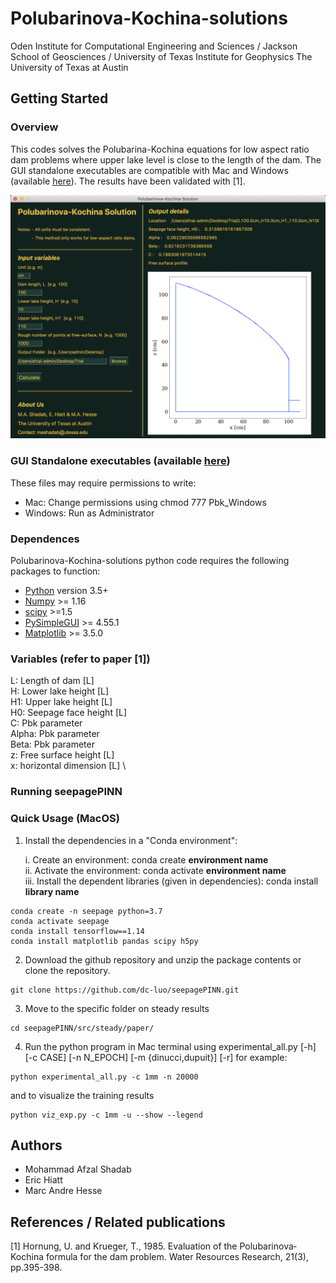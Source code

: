 # Polubarinova-Kochina-solutions
Oden Institute for Computational Engineering and Sciences / Jackson School of Geosciences / University of Texas Institute for Geophysics
The University of Texas at Austin


## Getting Started

### Overview

This codes solves the Polubarina-Kochina equations for low aspect ratio dam problems where upper lake level is close to the length of the dam. The GUI standalone executables are compatible with Mac and Windows (available [here](https://drive.google.com/drive/u/0/folders/184aby8uWy1ZTMGidqhQwq9rfznjocVY1)). The results have been validated with [1].

![cover](/cover/cover.png?raw=true)

### GUI Standalone executables (available [here](https://drive.google.com/drive/u/0/folders/184aby8uWy1ZTMGidqhQwq9rfznjocVY1))
These files may require permissions to write:
- Mac: Change permissions using chmod 777 Pbk_Windows
- Windows: Run as Administrator

### Dependences

Polubarinova-Kochina-solutions python code requires the following packages to function:
- [Python](https://www.python.org/) version 3.5+
- [Numpy](http://www.numpy.org/) >= 1.16
- [scipy](https://www.scipy.org/) >=1.5
- [PySimpleGUI](https://pypi.org/project/PySimpleGUI/) >= 4.55.1
- [Matplotlib](https://matplotlib.org/) >= 3.5.0


### Variables (refer to paper [1])
L: Length of dam [L] \
H: Lower lake height [L] \
H1: Upper lake height [L]\
H0: Seepage face height [L]\
C: Pbk parameter \
Alpha: Pbk parameter \
Beta:  Pbk parameter \
z: Free surface height [L] \
x: horizontal dimension [L] \

### Running seepagePINN


### Quick Usage (MacOS)


1. Install the dependencies in a "Conda environment":

    i. Create an environment: conda create **environment name**\
    ii. Activate the environment: conda activate **environment name**\
    iii. Install the dependent libraries (given in dependencies): conda install **library name**
```
conda create -n seepage python=3.7
conda activate seepage 
conda install tensorflow==1.14
conda install matplotlib pandas scipy h5py
```
<!--
```
conda create -n seepage -c uvilla -c conda-forge fenics==2019.1.0 matplotlib scipy jupyter python=3.7
conda activate seepage
conda install -c conda-forge tensorflow==1.13.2
conda install -c conda-forge numpy=1.16.6 -y
conda install -c conda-forge pandas -y
conda install -c anaconda scipy=1.5.3 -y
conda install -c anaconda h5py=3.3.0 -y
```
-->
2. Download the github repository and unzip the package contents or clone the repository.
```
git clone https://github.com/dc-luo/seepagePINN.git
```
3. Move to the specific folder on steady results
```
cd seepagePINN/src/steady/paper/
```
4. Run the python program in Mac terminal using experimental_all.py [-h] [-c CASE] [-n N_EPOCH] [-m {dinucci,dupuit}] [-r]
for example:
```
python experimental_all.py -c 1mm -n 20000
```
and to visualize the training results
```
python viz_exp.py -c 1mm -u --show --legend
```
## Authors
- Mohammad Afzal Shadab
- Eric Hiatt
- Marc Andre Hesse

<!--- Cite the code: [![DOI](https://zenodo.org/badge/373661080.svg)](https://zenodo.org/badge/latestdoi/373661080) -->


## References / Related publications
[1] Hornung, U. and Krueger, T., 1985. Evaluation of the Polubarinova‐Kochina formula for the dam problem. Water Resources Research, 21(3), pp.395-398.
